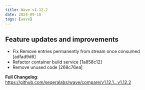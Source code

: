 ```yaml
---
title: Wave v1.12.2
date: 2024-09-18
tags: [wave]
---
```


## Feature updates and improvements

* Fix Remove entries permanently from stream once consumed [adfad9d6]
* Refactor container build service [1a858c12]
* Remove unused code [268c76ea]

**Full Changelog**: https://github.com/seqeralabs/wave/compare/v1.12.1...v1.12.2
